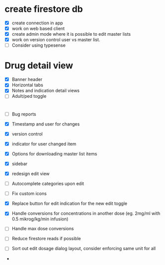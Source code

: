 # create firestore db
- [x] create connection in app 
- [x] work on web based client
- [x] create admin mode where it is possible to edit master lists
- [x] work on version control user vs master list.
- [ ] Consider using typesense

# Drug detail view
- [x] Banner header
- [x] Horizontal tabs
- [x] Notes and indication detail views
- [ ] Adult/ped toggle

# 
- [ ] Bug reports
- [x] Timestamp and user for changes
- [x] version control
- [x] indicator for user changed item

- [x] Options for downloading master list items
- [x] sidebar
- [x] redesign edit view
- [ ] Autocomplete categories upon edit
- [ ] Fix custom icons

- [x] Replace button for edit indication for the new edit toggle
- [x] Handle conversions for concentrations in another dose (eg. 2mg/ml with 0.5 mikrog/kg/min infusion)
- [ ] Handle max dose conversions
- [ ] Reduce firestore reads if possible
- [ ] Sort out edit dosage dialog layout, consider enforcing same unit for all
- 


